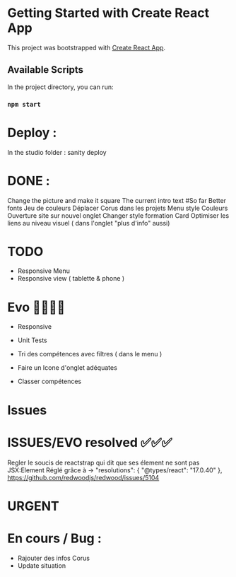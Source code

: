 # Getting Started with Create React App

This project was bootstrapped with [Create React App](https://github.com/facebook/create-react-app).

## Available Scripts

In the project directory, you can run:

### `npm start`



# Deploy :

In the studio folder : sanity deploy

# DONE : 
Change the picture and make it square
The current intro text #So far
Better fonts
Jeu de couleurs
Déplacer Corus dans les projets
Menu style
Couleurs
Ouverture site sur nouvel onglet
Changer style formation Card
Optimiser les liens au niveau visuel ( dans l'onglet "plus  d'info" aussi)
# TODO
- Responsive Menu 
- Responsive view ( tablette & phone )



# Evo 💨💨💨💨
- Responsive
- Unit Tests
- Tri des compétences avec filtres ( dans le menu )
- Faire un Icone d'onglet adéquates

- Classer compétences
# Issues
# ISSUES/EVO resolved ✅✅✅
Regler le soucis de reactstrap qui dit que ses élement ne sont pas JSX:Element
Réglé grâce à ->   "resolutions": {
    "@types/react": "17.0.40"
  },
https://github.com/redwoodjs/redwood/issues/5104



# URGENT 

# En cours / Bug : 
- Rajouter des infos Corus
- Update situation




